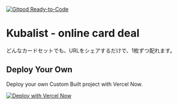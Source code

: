 [![Gitpod Ready-to-Code](https://img.shields.io/badge/Gitpod-Ready--to--Code-blue?logo=gitpod)](https://gitpod.io/#https://github.com/kuboon/cubalist) 

# Kubalist - online card deal
どんなカードセットでも、URLをシェアするだけで、1枚ずつ配れます。

## Deploy Your Own

Deploy your own Custom Built project with Vercel Now.

[![Deploy with Vercel Now](https://vercel.co/button)](https://vercel.co/import/project?template=https://github.com/kuboon/kubalist/tree/master)


